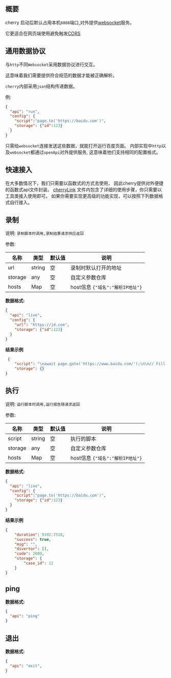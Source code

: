 ## 概要

  cherry 启动后默认占用本机`8888`端口,对外提供[websocket](https://developer.mozilla.org/zh-CN/docs/Web/API/WebSocket)服务。

  它更适合在网页端使用避免触发[CORS](https://wicg.github.io/cors-rfc1918)


## 通用数据协议

  与`http`不同`Websocket`采用数据协议进行交互。
  
  这意味着我们需要提供符合规范的数据才能被正确解析。

  `cherry`内部采用`json`结构传递数据。
  
  例:

  ```json
  {
    "api": "run",
    "config": {
      "script":"page.to('https://baidu.com')",
      "storage": {"id":123}
    }
  }
  ```
  
  只需给`websocket`连接发送这些数据，就能打开运行百度页面。
  内部实现中`http`以及`websocket`都通过`openApi`对外提供服务,
  这意味着他们支持相同的配置格式。

## 快速接入

在大多数情况下，我们只需要以函数式的方式去使用，
因此cherry提供对外便捷的函数式api文件封装。
[cherryLink](https://coding.jd.com/cherry/cherry/blob/master/packages/cherry-link/cherryLink.ts)
文件内包含了详细的使用步骤，你只需要以工具类接入使用即可。
如果你需要实现更高级的功能实现，可以按照下列数据格式自行接入。

## 录制

  说明: `录制脚本时调用,录制结果请求响应返回`

  参数:

  | 名称        | 类型   |  默认值  | 说明  |
  | --------   | --------  | --------  |  -------- |
  | url      | string| 空   |  录制时默认打开的地址   |
  | storage    | any    |  空     | 自定义参数仓库    |
  | hosts       | Map    | 空      | host信息 `{"域名":"解析IP地址"}`|     

**数据格式:**
  ```json
  {
    "api": "live",
    "config": {
      "url": "https://jd.com",
      "storage": {"id":123}
    }
  }
  ```

**结果示例**

```json
 {
    "script": "\nawait page.goto('https://www.baidu.com/');\n\n// Fill input[name=\"wd\"]\nawait dom.fill('input[name=\"wd\"]','2');\n\n// Click input[name=\"wd\"]\nawait dom.click('input[name=\"wd\"]');\n\n// Fill input[name=\"wd\"]\nawait dom.fill('input[name=\"wd\"]','2222');\n\n// Click text=百度一下\nawait dom.click('text=百度一下');",
    "storage": {}
}
```
## 执行

  说明: `运行脚本时调用,运行报告随请求返回`

  参数:
  
  | 名称        | 类型   |  默认值  | 说明  |
  | --------   | --------  | --------  |  -------- |
  | script     | string |   空     |  执行的脚本|
  | storage    | any    |  空     | 自定义参数仓库    |
  | hosts       | Map    | 空      | host信息 `{"域名":"解析IP地址"}`|  


**数据格式:**
  ```json
  {
    "api": "live",
    "config": {
      "script":"page.to('https://baidu.com')",
      "storage": {"id":123}
    }
  }
  ```

**结果示例**

```json
{
    "duration": 9392.7518,
    "success": true,
    "msg": "",
    "divertor": [],
    "code": 2000,
    "storage": {
        "case_id": 12
    }
}
```


## ping

  **数据格式:**
  ```json
  {
    "api": "ping"
  }
  ```



## 退出

  **数据格式:**

  ```json
  {
    "api": "exit",
  }
  ```


  



